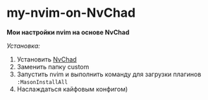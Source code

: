 # my-nvim-on-NvChad
**Мои настройки nvim на основе NvChad**

*Установка:*

1. Установить [NvChad](https://nvchad.com/docs/quickstart/install)
2. Заменить папку custom
3. Запустить nvim и выполнить команду для загрузки плагинов  `:MasonInstallAll `
4. Наслаждаться кайфовым конфигом)
